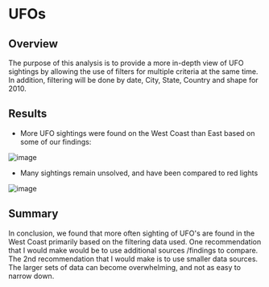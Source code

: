 # UFOs

## Overview

  The purpose of this analysis is to provide a more in-depth view of UFO sightings by allowing the use of filters for multiple criteria at the same time. In addition, filtering will be done by date, City, State, Country and shape for 2010.


## Results

- More UFO sightings were found on the West Coast than East based on some of our findings:

![image](https://user-images.githubusercontent.com/101079743/173266981-d768fb29-5118-451f-a45c-47258e07d122.png)

- Many sightings remain unsolved, and have been compared to red lights

![image](https://user-images.githubusercontent.com/101079743/173267141-e65f8d26-5ee9-42bf-a3b8-e011e2a72e89.png)


## Summary

  In conclusion, we found that more often sighting of UFO's are found in the West Coast primarily based on the filtering data used. One recommendation that I would make would be to use additional sources /findings to compare. The 2nd recommendation that I would make is to use smaller data sources. The larger sets of data can become overwhelming, and not as easy to narrow down.






